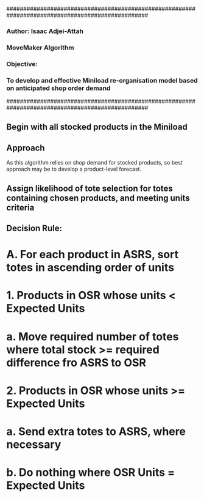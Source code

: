 ##################################################################################################
### Author: Isaac Adjei-Attah
### MoveMaker Algorithm
### Objective: 
###  To develop and effective Miniload re-organisation model based on anticipated shop order demand
##################################################################################################

## Begin with all stocked products in the Miniload

## Approach
As this algorithm relies on shop demand for stocked products, so best approach may be to develop a 
product-level forecast.

## Assign likelihood of tote selection for totes containing chosen products, and meeting units criteria

## Decision Rule:
# A. For each product in ASRS, sort totes in ascending order of units


# 1. Products in OSR whose units < Expected Units
#   a. Move required number of totes where total stock >= required difference fro ASRS to OSR


# 2. Products in OSR whose units >= Expected Units
#   a. Send extra totes to ASRS, where necessary
#   b. Do nothing where OSR Units = Expected Units

